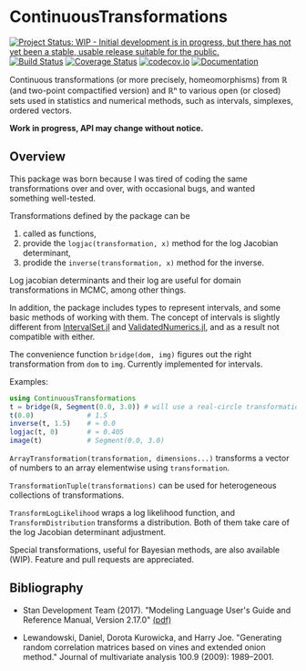 # ContinuousTransformations

[![Project Status: WIP - Initial development is in progress, but there has not yet been a stable, usable release suitable for the public.](http://www.repostatus.org/badges/latest/wip.svg)](http://www.repostatus.org/#wip)
[![Build Status](https://travis-ci.org/tpapp/ContinuousTransformations.jl.svg?branch=master)](https://travis-ci.org/tpapp/ContinuousTransformations.jl)
[![Coverage Status](https://coveralls.io/repos/tpapp/ContinuousTransformations.jl/badge.svg?branch=master&service=github)](https://coveralls.io/github/tpapp/ContinuousTransformations.jl?branch=master)
[![codecov.io](http://codecov.io/github/tpapp/ContinuousTransformations.jl/coverage.svg?branch=master)](http://codecov.io/github/tpapp/ContinuousTransformations.jl?branch=master)
[![Documentation](https://img.shields.io/badge/docs-latest-blue.svg)](https://tpapp.github.io/ContinuousTransformations.jl/latest)

Continuous transformations (or more precisely, homeomorphisms) from ℝ (and two-point compactified version) and ℝⁿ to various open (or closed) sets used in statistics and numerical methods, such as intervals, simplexes, ordered vectors.

**Work in progress, API may change without notice.**

## Overview

This package was born because I was tired of coding the same transformations over and over, with occasional bugs, and wanted something well-tested.

Transformations defined by the package can be

1. called as functions,
2. provide the `logjac(transformation, x)` method for the log Jacobian determinant,
3. prodide the `inverse(transformation, x)` method for the inverse.

Log jacobian determinants and their log are useful for domain transformations in MCMC, among other things.

In addition, the package includes types to represent intervals, and some basic methods of working with them. The concept of intervals is slightly different from [IntervalSet.jl](https://github.com/JuliaMath/IntervalSets.jl) and [ValidatedNumerics.jl](https://github.com/dpsanders/ValidatedNumerics.jl), and as a result not compatible with either.

The convenience function `bridge(dom, img)` figures out the right transformation from `dom` to `img`. Currently implemented for intervals.

Examples:
```julia
using ContinuousTransformations
t = bridge(ℝ, Segment(0.0, 3.0)) # will use a real-circle transformation, stretched
t(0.0)             # 1.5
inverse(t, 1.5)    # ≈ 0.0
logjac(t, 0)       # ≈ 0.405
image(t)           # Segment(0.0, 3.0)
```

`ArrayTransformation(transformation, dimensions...)` transforms a vector of numbers to an array elementwise using `transformation`.

`TransformationTuple(transformations)` can be used for heterogeneous collections of transformations.

`TransformLogLikelihood` wraps a log likelihood function, and `TransformDistribution` transforms a distribution. Both of them take care of the log Jacobian determinant adjustment.

Special transformations, useful for Bayesian methods, are also available (WIP). Feature and pull requests are appreciated.

## Bibliography

- Stan Development Team (2017). "Modeling Language User's Guide and Reference Manual, Version 2.17.0" [(pdf)](http://mc-stan.org/users/documentation/)

- Lewandowski, Daniel, Dorota Kurowicka, and Harry Joe. "Generating random correlation matrices based on vines and extended onion method." Journal of multivariate analysis 100.9 (2009): 1989–2001.
